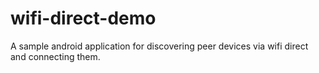 # wifi-direct-demo

A sample android application for discovering peer devices via wifi direct and connecting them.
